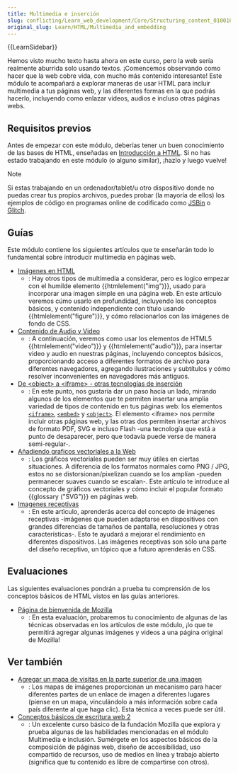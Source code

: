 ```yaml
---
title: Multimedia e inserción
slug: conflicting/Learn_web_development/Core/Structuring_content_010016f551c464adb3e557818ac7189b
original_slug: Learn/HTML/Multimedia_and_embedding
---
```


{{LearnSidebar}}

Hemos visto mucho texto hasta ahora en este curso, pero la web sería realmente aburrida solo usando textos. ¡Comencemos observando como hacer que la web cobre vida, con mucho más contenido interesante! Este módulo te acompañará a explorar maneras de usar HTML para incluir multimedia a tus páginas web, y las diferentes formas en la que podrás hacerlo, incluyendo como enlazar videos, audios e incluso otras páginas webs.

## Requisitos previos

Antes de empezar con este módulo, deberías tener un buen conocimiento de las bases de HTML, enseñadas en [Introducción a HTML](/es/docs/conflicting/Learn_web_development/Core/Structuring_content). Si no has estado trabajando en este módulo (o alguno similar), ¡hazlo y luego vuelve!

> [!NOTE]
> Si estas trabajando en un ordenador/tablet/u otro dispositivo donde no puedas crear tus propios archivos, puedes probar (la mayoría de ellos) los ejemplos de código en programas online de codificado como [JSBin](https://jsbin.com/) o [Glitch](https://glitch.com/).

## Guías

Este módulo contiene los siguientes artículos que te enseñarán todo lo fundamental sobre introducir multimedia en páginas web.

- [Imágenes en HTML](/es/docs/Learn_web_development/Core/Structuring_content/HTML_images)
  - : Hay otros tipos de multimedia a considerar, pero es logico empezar con el humilde elemento {{htmlelement("img")}}, usado para incorporar una imagen simple en una página web. En este artículo veremos cúmo usarlo en profundidad, incluyendo los conceptos básicos, y contenido independiente con título usando {{htmlelement("figure")}}, y cómo relacionarlos con las imágenes de fondo de CSS.
- [Contenido de Audio y Video](/es/docs/Learn_web_development/Core/Structuring_content/HTML_video_and_audio)
  - : A continuación, veremos como usar los elementos de HTML5 {{htmlelement("video")}} y {{htmlelement("audio")}}, para insertar video y audio en nuestras páginas, incluyendo conceptos básicos, proporcionando acceso a diferentes formatos de archivo para diferentes navegadores, agregando ilustraciones y subtítulos y cómo resolver inconvenientes en navegadores más antiguos.
- [De \<object> a \<iframe> - otras tecnologías de inserción](/es/docs/Learn_web_development/Core/Structuring_content/General_embedding_technologies)
  - : En este punto, nos gustaría dar un paso hacia un lado, mirando algunos de los elementos que te permiten insertar una amplia variedad de tipos de contenido en tus páginas web: los elementos [`<iframe>`](/es/docs/Web/HTML/Element/iframe), [`<embed>`](/es/docs/Web/HTML/Element/embed) y [`<object>`](/es/docs/Web/HTML/Element/object).
    El elemento &lt;iframe&gt; nos permite incluir otras páginas web, y las otras dos permiten insertar archivos de formato PDF, SVG e incluso Flash -una tecnología que está a punto de desaparecer, pero que todavía puede verse de manera semi-regular-.
- [Añadiendo graficos vectoriales a la Web](/es/docs/Learn_web_development/Core/Structuring_content/Including_vector_graphics_in_HTML)
  - : Los gráficos vectoriales pueden ser muy útiles en ciertas situaciones. A diferencia de los formatos normales como PNG / JPG, estos no se distorsionan/pixelizan cuando se los amplían -pueden permanecer suaves cuando se escalan-. Este artículo te introduce al concepto de gráficos vectoriales y cómo incluir el popular formato {{glossary ("SVG")}} en páginas web.
- [Imagenes receptivas](/es/docs/Web/HTML/Responsive_images)
  - : En este artìculo, aprenderás acerca del concepto de imágenes receptivas -imágenes que pueden adaptarse en dispositivos con grandes diferencias de tamaños de pantalla, resoluciones y otras características-. Esto te ayudará a mejorar el rendimiento en diferentes dispositivos. Las imágenes receptivas son sólo una parte del diseño receptivo, un tópico que a futuro aprenderás en CSS.

## Evaluaciones

Las siguientes evaluaciones pondrán a prueba tu comprensión de los conceptos básicos de HTML vistos en las guías anteriores.

- [Página de bienvenida de Mozilla](/es/docs/Learn_web_development/Core/Structuring_content/Mozilla_splash_page)
  - : En esta evaluación, probaremos tu conocimiento de algunas de las técnicas observadas en los artículos de este módulo, ¡lo que te permitirá agregar algunas imágenes y videos a una página original de Mozilla!

## Ver también

- [Agregar un mapa de visitas en la parte superior de una imagen](/es/docs/Learn/HTML/Howto/Add_a_hit_map_on_top_of_an_image)
  - : Los mapas de imágenes proporcionan un mecanismo para hacer diferentes partes de un enlace de imagen a diferentes lugares (piense en un mapa, vinculándolo a más información sobre cada país diferente al que haga clic). Esta técnica a veces puede ser útil.
- [Conceptos básicos de escritura web 2](https://learning.mozilla.org/en-US/activities/web-lit-basics-two/)
  - : Un excelente curso básico de la fundación Mozilla que explora y prueba algunas de las habilidades mencionadas en el módulo Multimedia e inclusión. Sumérgete en los aspectos básicos de la composición de páginas web, diseño de accesibilidad, uso compartido de recursos, uso de medios en línea y trabajo abierto (significa que tu contenido es libre de compartirse con otros).
